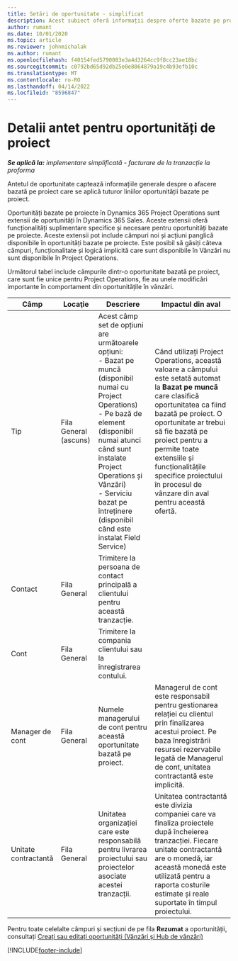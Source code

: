 ```yaml
---
title: Setări de oportunitate - simplificat
description: Acest subiect oferă informații despre oferte bazate pe proiecte și liniile de oportunitate bazate pe proiecte.
author: rumant
ms.date: 10/01/2020
ms.topic: article
ms.reviewer: johnmichalak
ms.author: rumant
ms.openlocfilehash: f40154fed5790083e3a4d3264cc9f8cc23ae18bc
ms.sourcegitcommit: c0792bd65d92db25e0e8864879a19c4b93efb10c
ms.translationtype: MT
ms.contentlocale: ro-RO
ms.lasthandoff: 04/14/2022
ms.locfileid: "8596847"
---
```

# <a name="header-details-for-project-opportunities"></a>Detalii antet pentru oportunități de proiect

_**Se aplică la:** implementare simplificată - facturare de la tranzacție la proforma_

Antetul de oportunitate captează informațiile generale despre o afacere bazată pe proiect care se aplică tuturor liniilor oportunității bazate pe proiect.

Oportunități bazate pe proiecte în Dynamics 365 Project Operations sunt extensii de oportunități în Dynamics 365 Sales. Aceste extensii oferă funcționalități suplimentare specifice și necesare pentru oportunități bazate pe proiecte. Aceste extensii pot include câmpuri noi și acțiuni panglică disponibile în oportunități bazate pe proiecte. Este posibil să găsiți câteva câmpuri, funcționalitate și logică implicită care sunt disponibile în Vânzări nu sunt disponibile în Project Operations.

Următorul tabel include câmpurile dintr-o oportunitate bazată pe proiect, care sunt fie unice pentru Project Operations, fie au unele modificări importante în comportament din oportunitățile în vânzări.

| **Câmp** | **Locaţie** | **Descriere** | **Impactul din aval** |
| --- | --- | --- | --- |
| Tip | Fila General (ascuns) | Acest câmp set de opțiuni are următoarele opțiuni:</br>- Bazat pe muncă (disponibil numai cu Project Operations)</br>- Pe bază de element (disponibil numai atunci când sunt instalate Project Operations și Vânzări)</br>- Serviciu bazat pe întreținere (disponibil când este instalat Field Service) | Când utilizați Project Operations, această valoare a câmpului este setată automat la **Bazat pe muncă** care clasifică oportunitatea ca fiind bazată pe proiect. O oportunitate ar trebui să fie bazată pe proiect pentru a permite toate extensiile și funcționalitățile specifice proiectului în procesul de vânzare din aval pentru această ofertă. |
| Contact | Fila General | Trimitere la persoana de contact principală a clientului pentru această tranzacție. | |
| Cont | Fila General | Trimitere la compania clientului sau la înregistrarea contului. | |
| Manager de cont | Fila General | Numele managerului de cont pentru această oportunitate bazată pe proiect. | Managerul de cont este responsabil pentru gestionarea relației cu clientul prin finalizarea acestui proiect. Pe baza înregistrării resursei rezervabile legată de Managerul de cont, unitatea contractantă este implicită. |
| Unitate contractantă | Fila General | Unitatea organizației care este responsabilă pentru livrarea proiectului sau proiectelor asociate acestei tranzacții. | Unitatea contractantă este divizia companiei care va finaliza proiectele după încheierea tranzacției. Fiecare unitate contractantă are o monedă, iar această monedă este utilizată pentru a raporta costurile estimate și reale suportate în timpul proiectului. |

Pentru toate celelalte câmpuri și secțiuni de pe fila **Rezumat** a oportunității, consultați [Creați sau editați oportunități (Vânzări și Hub de vânzări)](/dynamics365/sales-enterprise/create-edit-opportunity-sales)


[!INCLUDE[footer-include](../../includes/footer-banner.md)]
